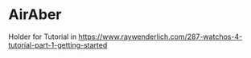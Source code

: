 # AirAber

Holder for Tutorial in https://www.raywenderlich.com/287-watchos-4-tutorial-part-1-getting-started

